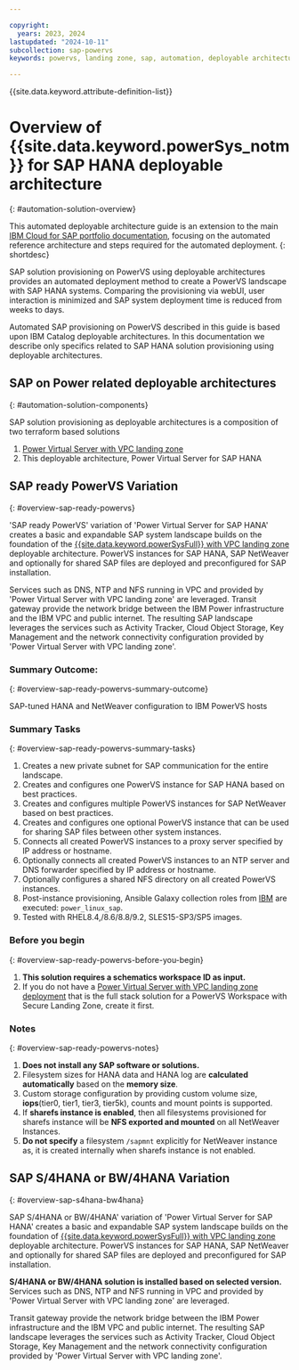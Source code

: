 ```yaml
---

copyright:
  years: 2023, 2024
lastupdated: "2024-10-11"
subcollection: sap-powervs
keywords: powervs, landing zone, sap, automation, deployable architecture, hana, s4hana, bw4hana

---
```


{{site.data.keyword.attribute-definition-list}}

# Overview of {{site.data.keyword.powerSys_notm}} for SAP HANA deployable architecture
{: #automation-solution-overview}

This automated deployable architecture guide is an extension to the main [IBM Cloud for SAP portfolio documentation](https://cloud.ibm.com/docs/sap), focusing on the automated reference architecture and steps required for the automated deployment.
{: shortdesc}

SAP solution provisioning on PowerVS using deployable architectures provides an automated deployment method to create a PowerVS landscape with SAP HANA systems. Comparing the provisioning via webUI, user interaction is minimized and SAP system deployment time is reduced from weeks to days.

Automated SAP provisioning on PowerVS described in this guide is based upon IBM Catalog deployable architectures. In this documentation we describe only specifics related to SAP HANA solution provisioning using deployable architectures.

## SAP on Power related deployable architectures
{: #automation-solution-components}

SAP solution provisioning as deployable architectures is a composition of two terraform based solutions
1. [Power Virtual Server with VPC landing zone](/docs/powervs-vpc)
1. This deployable architecture, Power Virtual Server for SAP HANA

## SAP ready PowerVS Variation
{: #overview-sap-ready-powervs}

'SAP ready PowerVS' variation of 'Power Virtual Server for SAP HANA' creates a basic and expandable SAP system landscape builds on the foundation of the [{{site.data.keyword.powerSysFull}} with VPC landing zone](https://cloud.ibm.com/catalog/architecture/deploy-arch-ibm-pvs-inf-2dd486c7-b317-4aaa-907b-42671485ad96-global) deployable architecture. PowerVS instances for SAP HANA, SAP NetWeaver and optionally for shared SAP files are deployed and preconfigured for SAP installation.

Services such as DNS, NTP and NFS running in VPC and provided by 'Power Virtual Server with VPC landing zone' are leveraged.
Transit gateway provide the network bridge between the IBM Power infrastructure and the IBM VPC and public internet. 
The resulting SAP landscape leverages the services such as Activity Tracker, Cloud Object Storage, Key Management and the network connectivity configuration provided by 'Power Virtual Server with VPC landing zone'.

### Summary Outcome:
{: #overview-sap-ready-powervs-summary-outcome}

SAP-tuned HANA and NetWeaver configuration to IBM PowerVS hosts

### Summary Tasks
{: #overview-sap-ready-powervs-summary-tasks}

1. Creates a new private subnet for SAP communication for the entire landscape.
1. Creates and configures one PowerVS instance for SAP HANA based on best practices.
1. Creates and configures multiple PowerVS instances for SAP NetWeaver based on best practices.
1. Creates and configures one optional PowerVS instance that can be used for sharing SAP files between other system instances.
1. Connects all created PowerVS instances to a proxy server specified by IP address or hostname.
1. Optionally connects all created PowerVS instances to an NTP server and DNS forwarder specified by IP address or hostname.
1. Optionally configures a shared NFS directory on all created PowerVS instances.
1. Post-instance provisioning, Ansible Galaxy collection roles from [IBM](https://galaxy.ansible.com/ui/repo/published/ibm/power_linux_sap/) are executed: `power_linux_sap`.
1. Tested with RHEL8.4,/8.6/8.8/9.2, SLES15-SP3/SP5 images.

### Before you begin
{: #overview-sap-ready-powervs-before-you-begin}

1. **This solution requires a schematics workspace ID as input.**
1. If you do not have a [Power Virtual Server with VPC landing zone deployment](https://cloud.ibm.com/catalog/architecture/deploy-arch-ibm-pvs-inf-2dd486c7-b317-4aaa-907b-42671485ad96-global?catalog_query=aHR0cHM6Ly9jbG91ZC5pYm0uY29tL2NhdGFsb2c%2Fc2VhcmNoPXBvd2VyI3NlYXJjaF9yZXN1bHRz) that is the full stack solution for a PowerVS Workspace with Secure Landing Zone, create it first.

### Notes
{: #overview-sap-ready-powervs-notes}

1. **Does not install any SAP software or solutions.**
1. Filesystem sizes for HANA data and HANA log are **calculated automatically** based on the **memory size**.
1. Custom storage configuration by providing custom volume size, **iops**(tier0, tier1, tier3, tier5k), counts and mount points is supported.
1. If **sharefs instance is enabled**, then all filesystems provisioned for sharefs instance will be **NFS exported and mounted** on all NetWeaver Instances.
1. **Do not specify** a filesystem `/sapmnt` explicitly for NetWeaver instance as, it is created internally when sharefs instance is not enabled.

## SAP S/4HANA or BW/4HANA Variation
{: #overview-sap-s4hana-bw4hana}

SAP S/4HANA or BW/4HANA' variation of 'Power Virtual Server for SAP HANA' creates a basic and expandable SAP system landscape builds on the foundation of [{{site.data.keyword.powerSysFull}} with VPC landing zone](https://cloud.ibm.com/catalog/architecture/deploy-arch-ibm-pvs-inf-2dd486c7-b317-4aaa-907b-42671485ad96-global) deployable architecture. PowerVS instances for SAP HANA, SAP NetWeaver and optionally for shared SAP files are deployed and preconfigured for SAP installation. 

**S/4HANA or BW/4HANA solution is installed based on selected version.**
Services such as DNS, NTP and NFS running in VPC and provided by 'Power Virtual Server with VPC landing zone' are leveraged.

Transit gateway provide the network bridge between the IBM Power infrastructure and the IBM VPC and public internet. 
The resulting SAP landscape leverages the services such as Activity Tracker, Cloud Object Storage, Key Management and the network connectivity configuration provided by 'Power Virtual Server with VPC landing zone'.
